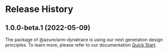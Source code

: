 # Release History
    
## 1.0.0-beta.1 (2022-05-09)

The package of @azure/arm-dynatrace is using our next generation design principles. To learn more, please refer to our documentation [Quick Start](https://aka.ms/js-track2-quickstart).
